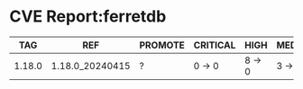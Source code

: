 # CVE Report:ferretdb
|  TAG   |       REF       | PROMOTE | CRITICAL |  HIGH  | MEDIUM |  LOW   | UNKNOWN |
|--------|-----------------|---------|----------|--------|--------|--------|---------|
| 1.18.0 | 1.18.0_20240415 | ?       | 0 -> 0   | 8 -> 0 | 3 -> 3 | 0 -> 0 | 0 -> 0  |

